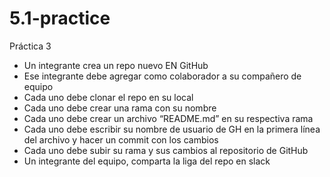 # 5.1-practice

Práctica 3

- Un integrante crea un repo nuevo EN GitHub
- Ese integrante debe agregar como colaborador a su compañero de equipo
- Cada uno debe clonar el repo en su local
- Cada uno debe crear una rama con su nombre
- Cada uno debe crear un archivo “README.md” en su respectiva rama
- Cada uno debe escribir su nombre de usuario de GH en la primera línea del archivo y hacer un commit con los cambios
- Cada uno debe subir su rama y sus cambios al repositorio de GitHub
- Un integrante del equipo, comparta la liga del repo en slack
